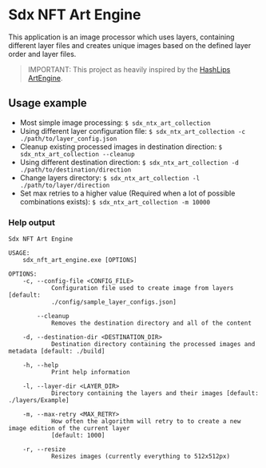 # Sdx NFT Art Engine

This application is an image processor which uses layers, containing different layer files and creates unique images
based on the defined layer order and layer files.

> IMPORTANT: This project as heavily inspired by the [HashLips ArtEngine](https://github.com/HashLips/hashlips_art_engine).

## Usage example

- Most simple image processing: `$ sdx_ntx_art_collection`
- Using different layer configuration file: `$ sdx_ntx_art_collection -c ./path/to/layer_config.json`
- Cleanup existing processed images in destination direction: `$ sdx_ntx_art_collection --cleanup`
- Using different destination direction: `$ sdx_ntx_art_collection -d ./path/to/destination/direction`
- Change layers directory: `$ sdx_ntx_art_collection -l ./path/to/layer/direction`
- Set max retries to a higher value (Required when a lot of possible combinations
  exists): `$ sdx_ntx_art_collection -m 10000`

### Help output

```text
Sdx NFT Art Engine

USAGE:
    sdx_nft_art_engine.exe [OPTIONS]

OPTIONS:
    -c, --config-file <CONFIG_FILE>
            Configuration file used to create image from layers [default:
            ./config/sample_layer_configs.json]

        --cleanup
            Removes the destination directory and all of the content

    -d, --destination-dir <DESTINATION_DIR>
            Destination directory containing the processed images and metadata [default: ./build]

    -h, --help
            Print help information

    -l, --layer-dir <LAYER_DIR>
            Directory containing the layers and their images [default: ./layers/Example]

    -m, --max-retry <MAX_RETRY>
            How often the algorithm will retry to to create a new image edition of the current layer
            [default: 1000]

    -r, --resize
            Resizes images (currently everything to 512x512px)
```

